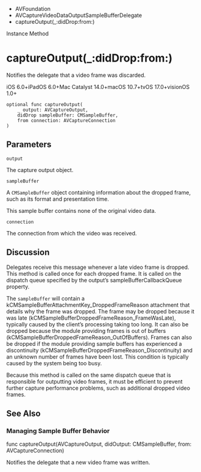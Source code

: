 

- AVFoundation
- AVCaptureVideoDataOutputSampleBufferDelegate
-  captureOutput(\_:didDrop:from:) 

Instance Method

# captureOutput(\_:didDrop:from:)

Notifies the delegate that a video frame was discarded.

iOS 6.0+iPadOS 6.0+Mac Catalyst 14.0+macOS 10.7+tvOS 17.0+visionOS 1.0+

``` source
optional func captureOutput(
    _ output: AVCaptureOutput,
    didDrop sampleBuffer: CMSampleBuffer,
    from connection: AVCaptureConnection
)
```

## Parameters 

`output`  

The capture output object.

`sampleBuffer`  

A `CMSampleBuffer` object containing information about the dropped frame, such as its format and presentation time.

This sample buffer contains none of the original video data.

`connection`  

The connection from which the video was received.

## Discussion

Delegates receive this message whenever a late video frame is dropped. This method is called once for each dropped frame. It is called on the dispatch queue specified by the output’s sampleBufferCallbackQueue property.

The `sampleBuffer` will contain a kCMSampleBufferAttachmentKey_DroppedFrameReason attachment that details why the frame was dropped. The frame may be dropped because it was late (kCMSampleBufferDroppedFrameReason_FrameWasLate), typically caused by the client’s processing taking too long. It can also be dropped because the module providing frames is out of buffers (kCMSampleBufferDroppedFrameReason_OutOfBuffers). Frames can also be dropped if the module providing sample buffers has experienced a discontinuity (kCMSampleBufferDroppedFrameReason_Discontinuity) and an unknown number of frames have been lost. This condition is typically caused by the system being too busy.

Because this method is called on the same dispatch queue that is responsible for outputting video frames, it must be efficient to prevent further capture performance problems, such as additional dropped video frames.

## See Also

### Managing Sample Buffer Behavior

func captureOutput(AVCaptureOutput, didOutput: CMSampleBuffer, from: AVCaptureConnection)

Notifies the delegate that a new video frame was written.

